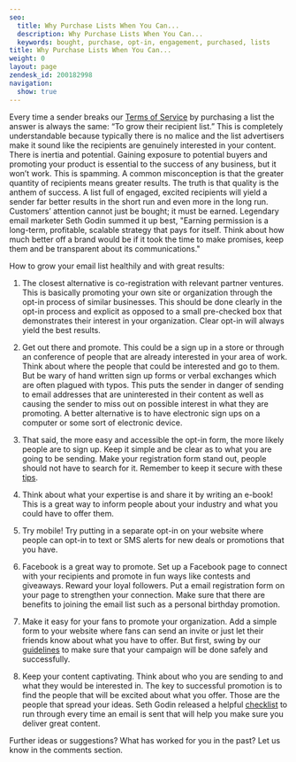 ```yaml
---
seo:
  title: Why Purchase Lists When You Can...
  description: Why Purchase Lists When You Can...
  keywords: bought, purchase, opt-in, engagement, purchased, lists
title: Why Purchase Lists When You Can...
weight: 0
layout: page
zendesk_id: 200182998
navigation:
  show: true
---
```


Every time a sender breaks our [Terms of Service](http://sendgrid.com/email_policy.html) by purchasing a list the answer is always the same: “To grow their recipient list.” This is completely understandable because typically there is no malice and the list advertisers make it sound like the recipients are genuinely interested in your content. There is inertia and potential. Gaining exposure to potential buyers and promoting your product is essential to the success of any business, but it won’t work. This is spamming. A common misconception is that the greater quantity of recipients means greater results. The truth is that quality is the anthem of success. A list full of engaged, excited recipients will yield a sender far better results in the short run and even more in the long run. Customers’ attention cannot just be bought; it must be earned. Legendary email marketer Seth Godin summed it up best, "Earning permission is a long-term, profitable, scalable strategy that pays for itself. Think about how much better off a brand would be if it took the time to make promises, keep them and be transparent about its communications."

 

How to grow your email list healthily and with great results:



1. The closest alternative is co-registration with relevant partner ventures. This is basically promoting your own site or organization through the opt-in process of similar businesses. This should be done clearly in the opt-in process and explicit as opposed to a small pre-checked box that demonstrates their interest in your organization. Clear opt-in will always yield the best results.



2. Get out there and promote. This could be a sign up in a store or through an conference of people that are already interested in your area of work. Think about where the people that could be interested and go to them. But be wary of hand written sign up forms or verbal exchanges which are often plagued with typos. This puts the sender in danger of sending to email addresses that are uninterested in their content as well as causing the sender to miss out on possible interest in what they are promoting. A better alternative is to have electronic sign ups on a computer or some sort of electronic device.



3. That said, the more easy and accessible the opt-in form, the more likely people are to sign up. Keep it simple and be clear as to what you are going to be sending. Make your registration form stand out, people should not have to search for it. Remember to keep it secure with these [tips]({{root_url}}/Classroom/Basics/Security/keeping_your_registration_form_secure.html).



4. Think about what your expertise is and share it by writing an e-book! This is a great way to inform people about your industry and what you could have to offer them.



5. Try mobile! Try putting in a separate opt-in on your website where people can opt-in to text or SMS alerts for new deals or promotions that you have.


6. Facebook is a great way to promote. Set up a Facebook page to connect with your recipients and promote in fun ways like contests and giveaways. Reward your loyal followers. Put a email registration form on your page to strengthen your connection. Make sure that there are benefits to joining the email list such as a personal birthday promotion.

 

7. Make it easy for your fans to promote your organization. Add a simple form to your website where fans can send an invite or just let their friends know about what you have to offer. But first, swing by our [guidelines]({{root_url}}/Classroom/Deliver/Address_Lists/peer_initiated_email_invitation_requirements.html) to make sure that your campaign will be done safely and successfully. 


 8. Keep your content captivating. Think about who you are sending to and what they would be interested in. The key to successful promotion is to find the people that will be excited about what you offer. Those are the people that spread your ideas. Seth Godin released a helpful  [checklist](http://sethgodin.typepad.com/seths_blog/2008/06/email-checklist.html) to run through every time an email is sent that will help you make sure you deliver great content.   


Further ideas or suggestions? What has worked for you in the past? Let us know in the comments section.
